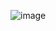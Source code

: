 ![image](https://user-images.githubusercontent.com/77222540/210152114-a0cf45b1-0811-47d1-a142-20de07c5b06d.png)
